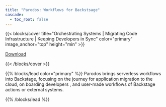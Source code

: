 ```yaml
---
title: "Parodos: Workflows for Backstsage"
cascade:
  - toc_root: false
---
```


{{< blocks/cover title="Orchestrating Systems | Migrating Code Infrastructure | Keeping Developers in Sync"  color="primary" image_anchor="top" height="min" >}}

<div class="mx-auto">
	<a class="btn btn-lg btn-secondary me-3 mb-4" href="https://example.org">
		Download <i class="fa-brands fa-github ms-2"></i>
	</a>
</div>

{{< /blocks/cover >}}

{{% blocks/lead color="primary" %}}
Parodos brings serverless workflows into Backstage, focusing on the journey for application migration to the cloud, on boarding developers , and user-made workflows of Backstage actions or external systems.

{{% /blocks/lead %}}

